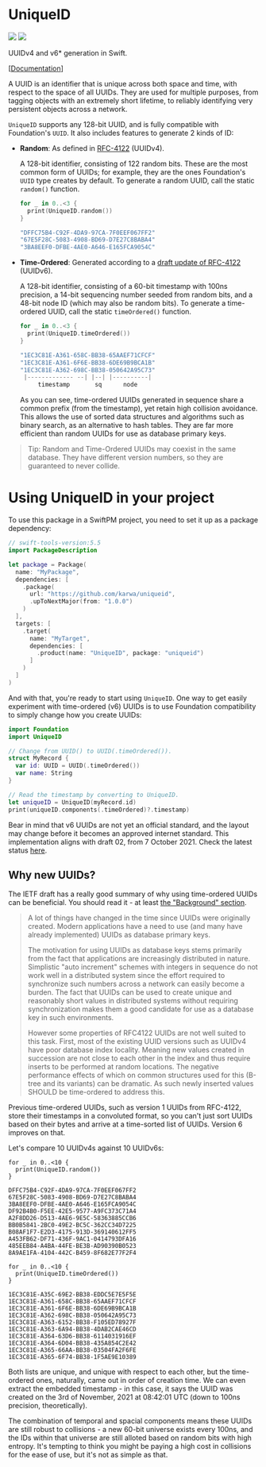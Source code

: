 # UniqueID

[![](https://img.shields.io/endpoint?url=https%3A%2F%2Fswiftpackageindex.com%2Fapi%2Fpackages%2Fkarwa%2Funiqueid%2Fbadge%3Ftype%3Dswift-versions)](https://swiftpackageindex.com/karwa/uniqueid) [![](https://img.shields.io/endpoint?url=https%3A%2F%2Fswiftpackageindex.com%2Fapi%2Fpackages%2Fkarwa%2Funiqueid%2Fbadge%3Ftype%3Dplatforms)](https://swiftpackageindex.com/karwa/uniqueid)

UUIDv4 and v6\* generation in Swift.

[[Documentation](https://karwa.github.io/uniqueid/main/documentation/uniqueid)]

A UUID is an identifier that is unique across both space and time, with respect to the space of all UUIDs. They are used for multiple purposes, from tagging objects with an extremely short lifetime, to reliably identifying very persistent objects across a network.

`UniqueID` supports any 128-bit UUID, and is fully compatible with Foundation's `UUID`.
It also includes features to generate 2 kinds of ID:

- **Random**: As defined in [RFC-4122][RFC-4122-UUIDv4] (UUIDv4).

  A 128-bit identifier, consisting of 122 random bits.
  These are the most common form of UUIDs; for example, they are the ones Foundation's `UUID` type creates
  by default. To generate a random UUID, call the static `random()` function.

  ```swift
  for _ in 0..<3 {
    print(UniqueID.random())
  }

  "DFFC75B4-C92F-4DA9-97CA-7F0EEF067FF2"
  "67E5F28C-5083-4908-BD69-D7E27C8BABA4"
  "3BA8EEF0-DFBE-4AE0-A646-E165FCA9054C"
  ```

- **Time-Ordered**: Generated according to a [draft update of RFC-4122][UUIDv6-draft-02] (UUIDv6).

  A 128-bit identifier, consisting of a 60-bit timestamp with 100ns precision, a 14-bit sequencing number seeded
  from random bits, and a 48-bit node ID (which may also be random bits). To generate a time-ordered UUID,
  call the static `timeOrdered()` function.

  ```swift
  for _ in 0..<3 {
    print(UniqueID.timeOrdered())
  }
  
  "1EC3C81E-A361-658C-BB38-65AAEF71CFCF"
  "1EC3C81E-A361-6F6E-BB38-6DE69B9BCA1B"
  "1EC3C81E-A362-698C-BB38-050642A95C73"
   |------------- --| |--| |----------|
       timestamp       sq      node
  ```

  As you can see, time-ordered UUIDs generated in sequence share a common prefix (from the timestamp), yet
  retain high collision avoidance. This allows the use of sorted data structures and algorithms
  such as binary search, as an alternative to hash tables. They are far more efficient than random UUIDs for use
  as database primary keys.

> Tip:
> Random and Time-Ordered UUIDs may coexist in the same database.
> They have different version numbers, so they are guaranteed to never collide.

[RFC-4122-UUIDv4]: https://datatracker.ietf.org/doc/html/rfc4122#section-4.4
[UUIDv6-draft-02]: https://datatracker.ietf.org/doc/html/draft-peabody-dispatch-new-uuid-format-02

# Using UniqueID in your project

To use this package in a SwiftPM project, you need to set it up as a package dependency:

```swift
// swift-tools-version:5.5
import PackageDescription

let package = Package(
  name: "MyPackage",
  dependencies: [
    .package(
      url: "https://github.com/karwa/uniqueid",
      .upToNextMajor(from: "1.0.0")
    )
  ],
  targets: [
    .target(
      name: "MyTarget",
      dependencies: [
        .product(name: "UniqueID", package: "uniqueid")
      ]
    )
  ]
)
```

And with that, you're ready to start using `UniqueID`. One way to get easily experiment with time-ordered (v6) UUIDs is to use Foundation compatibility to simply change how you create UUIDs:

```swift
import Foundation
import UniqueID

// Change from UUID() to UUID(.timeOrdered()).
struct MyRecord {
  var id: UUID = UUID(.timeOrdered())
  var name: String
}

// Read the timestamp by converting to UniqueID.
let uniqueID = UniqueID(myRecord.id)
print(uniqueID.components(.timeOrdered)?.timestamp)
```

Bear in mind that v6 UUIDs are not yet an official standard, and the layout may change before it becomes an approved internet standard. This implementation aligns with draft 02, from 7 October 2021. Check the latest status [here](https://datatracker.ietf.org/doc/html/draft-peabody-dispatch-new-uuid-format-02).


## Why new UUIDs?

The IETF draft has a really good summary of why using time-ordered UUIDs can be beneficial. You should read it - at least [the "Background" section](https://datatracker.ietf.org/doc/html/draft-peabody-dispatch-new-uuid-format-02#section-2).

> A lot of things have changed in the time since UUIDs were originally
> created.  Modern applications have a need to use (and many have
> already implemented) UUIDs as database primary keys.
>
> The motivation for using UUIDs as database keys stems primarily from
> the fact that applications are increasingly distributed in nature.
> Simplistic "auto increment" schemes with integers in sequence do not
> work well in a distributed system since the effort required to
> synchronize such numbers across a network can easily become a burden.
> The fact that UUIDs can be used to create unique and reasonably short
> values in distributed systems without requiring synchronization makes
> them a good candidate for use as a database key in such environments.
>
> However some properties of RFC4122 UUIDs are not well suited to
> this task.  First, most of the existing UUID versions such as UUIDv4
> have poor database index locality.  Meaning new values created in
> succession are not close to each other in the index and thus require
> inserts to be performed at random locations.  The negative
> performance effects of which on common structures used for this
> (B-tree and its variants) can be dramatic.  As such newly inserted
> values SHOULD be time-ordered to address this.

Previous time-ordered UUIDs, such as version 1 UUIDs from RFC-4122, store their timestamps in a convoluted format, so you can't just sort UUIDs based on their bytes and arrive at a time-sorted list of UUIDs. Version 6 improves on that.

Let's compare 10 UUIDv4s against 10 UUIDv6s:

```
for _ in 0..<10 {
  print(UniqueID.random())
}

DFFC75B4-C92F-4DA9-97CA-7F0EEF067FF2
67E5F28C-5083-4908-BD69-D7E27C8BABA4
3BA8EEF0-DFBE-4AE0-A646-E165FCA9054C
DF92B4B0-F5EE-42E5-9577-A9FC373C71A4
A2F8DD26-D513-4AE6-9E5C-58363885CCB6
BB0B5841-2BC0-49E2-BC5C-362CC34D7225
B08AF1F7-E2D3-4175-913D-369140612FF5
A453FB62-DF71-436F-9AC1-0414793DFA16
485EEB84-A4BA-44FE-BE3B-AD90390B0523
8A9AE1FA-4104-442C-B459-8F682E77F2F4
``` 

```
for _ in 0..<10 {
  print(UniqueID.timeOrdered())
}

1EC3C81E-A35C-69E2-BB38-EDDC5E7E5F5E
1EC3C81E-A361-658C-BB38-65AAEF71CFCF
1EC3C81E-A361-6F6E-BB38-6DE69B9BCA1B
1EC3C81E-A362-698C-BB38-050642A95C73
1EC3C81E-A363-6152-BB38-F105ED78927F
1EC3C81E-A363-6A94-BB38-4DAB2CAE46CD
1EC3C81E-A364-63D6-BB38-6114031916EF
1EC3C81E-A364-6D04-BB38-435A854C2E42
1EC3C81E-A365-66AA-BB38-03504FA2F6FE
1EC3C81E-A365-6F74-BB38-1F5AE9E10389
```

Both lists are unique, and unique with respect to each other, but the time-ordered ones, naturally, came out in order of creation time. We can even extract the embedded timestamp - in this case, it says the UUID was created on the 3rd of November, 2021 at 08:42:01 UTC (down to 100ns precision, theoretically).

The combination of temporal and spacial components means these UUIDs are still robust to collisions - a new 60-bit universe exists every 100ns, and the IDs within that universe are still alloted based on random bits with high entropy. It's tempting to think you might be paying a high cost in collisions for the ease of use, but it's not as simple as that.
